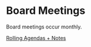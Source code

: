 # Board Meetings

Board meetings occur monthly.

[Rolling Agendas + Notes](https://docs.google.com/document/d/1C-qynGan-jh4z1bJH_Qv3mJX0lXCHHKkzdrEgJzl3QY/edit?usp=sharing)
